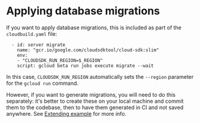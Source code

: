 # Applying database migrations

If you want to apply database migrations, this is included as part of the `cloudbuild.yaml` file:


```
  - id: server migrate
    name: "gcr.io/google.com/cloudsdktool/cloud-sdk:slim"
    env:
    - "CLOUDSDK_RUN_REGION=$_REGION"
    script: gcloud beta run jobs execute migrate --wait
```

In this case, `CLOUDSDK_RUN_REGION` automatically sets the `--region` parameter for the `gcloud run` command. 


However, if you want to generate migrations, you will need to do this separately: it's better
to create these on your local machine and commit them to the codebase, then to have them 
generated in CI and not saved anywhere. See [Extending example](../admin/extending-example.md#creating-migrations) for more info. 